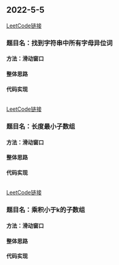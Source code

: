 ## 2022-5-5

[LeetCode链接]()

### 题目名：找到字符串中所有字母异位词

#### 方法：滑动窗口

#### 整体思路



#### 代码实现

```javascript

```

[LeetCode链接]()

### 题目名：长度最小子数组

#### 方法：滑动窗口

#### 整体思路



#### 代码实现

```javascript

```

[LeetCode链接]()

### 题目名：乘积小于k的子数组

#### 方法：滑动窗口

#### 整体思路



#### 代码实现

```javascript

```
